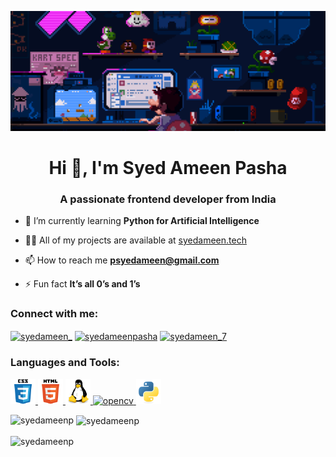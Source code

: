 [![MasterHead](https://raw.githubusercontent.com/mosh3eb/Portfolio_Page/main/images/bg.gif)](https://syedameenp.io)
<h1 align="center">Hi 👋, I'm Syed Ameen Pasha</h1>
<h3 align="center">A passionate frontend developer from India</h3>
<!-- (img align="right" alt="Coding" width="400" src="https://mir-s3-cdn-cf.behance.net/project_modules/hd/06f21a161921919.63cd7887d0a70.gif ") -->

- 🌱 I’m currently learning **Python for Artificial Intelligence**

- 👨‍💻 All of my projects are available at [syedameen.tech](syedameen.tech)

- 📫 How to reach me **psyedameen@gmail.com**

- ⚡ Fun fact **It’s all 0’s and 1’s**

<h3 align="left">Connect with me:</h3>
<p align="left">
<a href="https://twitter.com/syedameen_" target="blank"><img align="center" src="https://raw.githubusercontent.com/rahuldkjain/github-profile-readme-generator/master/src/images/icons/Social/twitter.svg" alt="syedameen_" height="30" width="40" /></a>
<a href="https://linkedin.com/in/syedameenpasha" target="blank"><img align="center" src="https://raw.githubusercontent.com/rahuldkjain/github-profile-readme-generator/master/src/images/icons/Social/linked-in-alt.svg" alt="syedameenpasha" height="30" width="40" /></a>
<a href="https://instagram.com/syedameen_7" target="blank"><img align="center" src="https://raw.githubusercontent.com/rahuldkjain/github-profile-readme-generator/master/src/images/icons/Social/instagram.svg" alt="syedameen_7" height="30" width="40" /></a>
</p>

<h3 align="left">Languages and Tools:</h3>
<p align="left"> <a href="https://www.w3schools.com/css/" target="_blank" rel="noreferrer"> <img src="https://raw.githubusercontent.com/devicons/devicon/master/icons/css3/css3-original-wordmark.svg" alt="css3" width="40" height="40"/> </a> <a href="https://www.w3.org/html/" target="_blank" rel="noreferrer"> <img src="https://raw.githubusercontent.com/devicons/devicon/master/icons/html5/html5-original-wordmark.svg" alt="html5" width="40" height="40"/> </a> <a href="https://www.linux.org/" target="_blank" rel="noreferrer"> <img src="https://raw.githubusercontent.com/devicons/devicon/master/icons/linux/linux-original.svg" alt="linux" width="40" height="40"/> </a> <a href="https://opencv.org/" target="_blank" rel="noreferrer"> <img src="https://www.vectorlogo.zone/logos/opencv/opencv-icon.svg" alt="opencv" width="40" height="40"/> </a> <a href="https://www.python.org" target="_blank" rel="noreferrer"> <img src="https://raw.githubusercontent.com/devicons/devicon/master/icons/python/python-original.svg" alt="python" width="40" height="40"/> </a> </p>

<p><img align="left" src="https://github-readme-stats.vercel.app/api/top-langs?username=syedameenp&show_icons=true&locale=en&layout=compact" alt="syedameenp" /></p>

<p>&nbsp;<img align="center" src="https://github-readme-stats.vercel.app/api?username=syedameenp&show_icons=true&locale=en" alt="syedameenp" /></p>

<p><img align="center" src="https://github-readme-streak-stats.herokuapp.com/?user=syedameenp&" alt="syedameenp" /></p>
